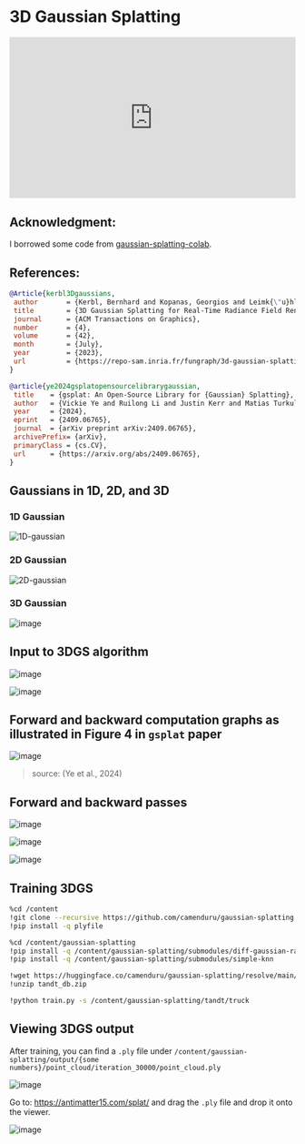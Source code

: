 # 3D Gaussian Splatting

<div style="position: relative; padding-bottom: 56.25%; height: 0; overflow: hidden;">
  <iframe style="position: absolute; top: 0; left: 0; width: 100%; height: 100%;" src="https://www.youtube.com/embed/hGToeFGX-2M" frameborder="0" allowfullscreen></iframe>
</div>

## Acknowledgment:
I borrowed some code from [gaussian-splatting-colab](https://github.com/camenduru/gaussian-splatting-colab).

## References:
```bibtex
@Article{kerbl3Dgaussians,
 author       = {Kerbl, Bernhard and Kopanas, Georgios and Leimk{\"u}hler, Thomas and Drettakis, George},
 title        = {3D Gaussian Splatting for Real-Time Radiance Field Rendering},
 journal      = {ACM Transactions on Graphics},
 number       = {4},
 volume       = {42},
 month        = {July},
 year         = {2023},
 url          = {https://repo-sam.inria.fr/fungraph/3d-gaussian-splatting/}
}
```

```bibtex
@article{ye2024gsplatopensourcelibrarygaussian,
 title    = {gsplat: An Open-Source Library for {Gaussian} Splatting},
 author   = {Vickie Ye and Ruilong Li and Justin Kerr and Matias Turkulainen and Brent Yi and Zhuoyang Pan and Otto Seiskari and Jianbo Ye and Jeffrey Hu and Matthew Tancik and Angjoo Kanazawa},
 year     = {2024},
 eprint   = {2409.06765},
 journal  = {arXiv preprint arXiv:2409.06765},
 archivePrefix= {arXiv},
 primaryClass = {cs.CV},
 url      = {https://arxiv.org/abs/2409.06765},
}
```

## Gaussians in 1D, 2D, and 3D

### 1D Gaussian

![1D-gaussian](https://github.com/user-attachments/assets/5a7228c5-7c1e-4f1e-9e4e-40b7e18867f4)


### 2D Gaussian

![2D-gaussian](https://github.com/user-attachments/assets/7d25a1e7-000f-408f-936b-5120f53130cb)

### 3D Gaussian

![image](https://github.com/user-attachments/assets/d9424c3a-f7bc-4f28-9c2f-b5e89baa46d0)


## Input to 3DGS algorithm

![image](https://github.com/user-attachments/assets/97aeafce-e65d-4aab-9d22-806c46840328)

![image](https://github.com/user-attachments/assets/ff8c1955-0607-4c0b-8b73-d90dadadde82)


## Forward and backward computation graphs as illustrated in Figure 4 in `gsplat` paper

![image](https://github.com/user-attachments/assets/60f39ba8-e833-4eeb-adc2-b7057c94da29)
>source: (Ye et al., 2024)


## Forward and backward passes

![image](https://github.com/user-attachments/assets/ab558f38-dcdd-45ce-9e90-09099e91a446)

![image](https://github.com/user-attachments/assets/fd2492b4-7676-4404-80bc-7f019961cf18)

![image](https://github.com/user-attachments/assets/6aae53a3-d913-4d51-8a56-93e143a79f12)


## Training 3DGS

```bash
%cd /content
!git clone --recursive https://github.com/camenduru/gaussian-splatting
!pip install -q plyfile

%cd /content/gaussian-splatting
!pip install -q /content/gaussian-splatting/submodules/diff-gaussian-rasterization
!pip install -q /content/gaussian-splatting/submodules/simple-knn

!wget https://huggingface.co/camenduru/gaussian-splatting/resolve/main/tandt_db.zip
!unzip tandt_db.zip
```

```bash
!python train.py -s /content/gaussian-splatting/tandt/truck
```

## Viewing 3DGS output
After training, you can find a `.ply` file under `/content/gaussian-splatting/output/{some numbers}/point_cloud/iteration_30000/point_cloud.ply`

![image](https://github.com/user-attachments/assets/b4d71f53-badd-44a8-bd20-1cd01f607935)

Go to: https://antimatter15.com/splat/ and drag the `.ply` file and drop it onto the viewer.

![image](https://github.com/user-attachments/assets/4191ae7a-5492-4e95-8910-911e9015ec66)
